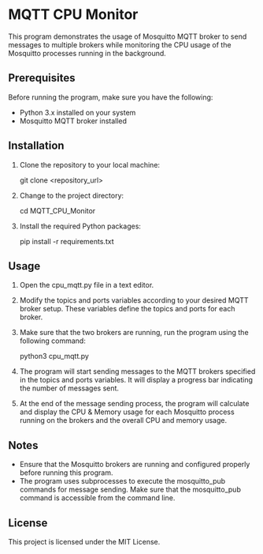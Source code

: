 # MQTT CPU Monitor


This program demonstrates the usage of Mosquitto MQTT broker to send messages to multiple brokers while monitoring the CPU usage of the Mosquitto processes running in the background.

## Prerequisites

Before running the program, make sure you have the following:

- Python 3.x installed on your system
- Mosquitto MQTT broker installed

## Installation

1. Clone the repository to your local machine:

     git clone <repository_url>

2. Change to the project directory:

     cd MQTT_CPU_Monitor

3. Install the required Python packages:

    pip install -r requirements.txt

## Usage

 1. Open the cpu_mqtt.py file in a text editor.

 2. Modify the topics and ports variables according to your desired MQTT broker setup. These variables define the topics and ports for each broker.

 3. Make sure that the two brokers are running, run the program using the following command:

     python3 cpu_mqtt.py

4. The program will start sending messages to the MQTT brokers specified in the topics and ports variables. It will display a progress bar indicating the number of messages sent.

5. At the end of the message sending process, the program will calculate and display the CPU & Memory usage for each Mosquitto process running on the brokers and the overall CPU and memory usage.

## Notes

- Ensure that the Mosquitto brokers are running and configured properly before running this program.
- The program uses subprocesses to execute the mosquitto_pub commands for message sending. Make sure that the mosquitto_pub command is accessible from the command line.

## License

This project is licensed under the MIT License.
